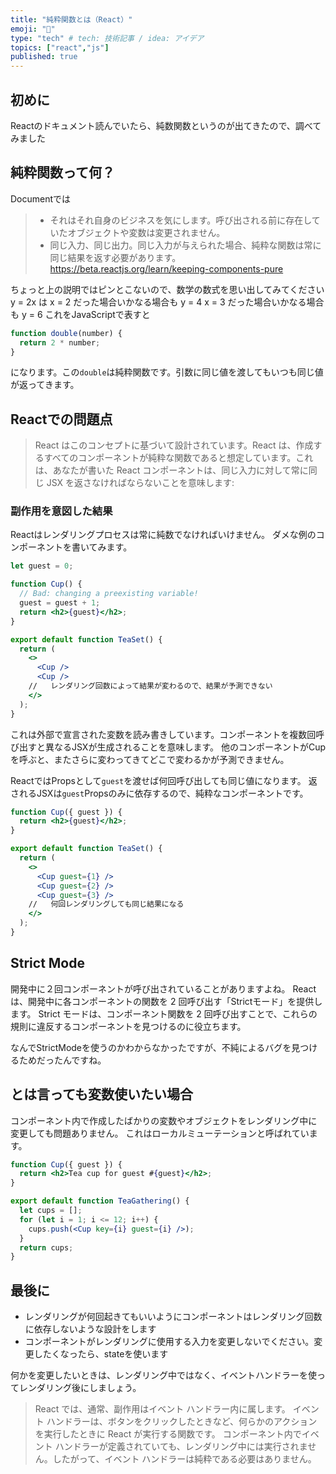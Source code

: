 ```yaml
---
title: "純粋関数とは（React）"
emoji: "🌟"
type: "tech" # tech: 技術記事 / idea: アイデア
topics: ["react","js"]
published: true
---
```



## 初めに
Reactのドキュメント読んでいたら、純数関数というのが出てきたので、調べてみました

## 純粋関数って何？
Documentでは
> - それはそれ自身のビジネスを気にします。呼び出される前に存在していたオブジェクトや変数は変更されません。
> - 同じ入力、同じ出力。同じ入力が与えられた場合、純粋な関数は常に同じ結果を返す必要があります。
https://beta.reactjs.org/learn/keeping-components-pure

ちょっと上の説明ではピンとこないので、数学の数式を思い出してみてください
y = 2x は
x = 2 だった場合いかなる場合も y = 4
x = 3 だった場合いかなる場合も y = 6
これをJavaScriptで表すと
```js
function double(number) {
  return 2 * number;
}
```
になります。この`double`は純粋関数です。引数に同じ値を渡してもいつも同じ値が返ってきます。

## Reactでの問題点
>React はこのコンセプトに基づいて設計されています。React は、作成するすべてのコンポーネントが純粋な関数であると想定しています。これは、あなたが書いた React コンポーネントは、同じ入力に対して常に同じ JSX を返さなければならないことを意味します:

### 副作用を意図した結果

Reactはレンダリングプロセスは常に純数でなければいけません。
ダメな例のコンポーネントを書いてみます。

```jsx
let guest = 0;

function Cup() {
  // Bad: changing a preexisting variable!
  guest = guest + 1;
  return <h2>{guest}</h2>;
}

export default function TeaSet() {
  return (
    <>
      <Cup />
      <Cup />
    //   レンダリング回数によって結果が変わるので、結果が予測できない
    </>
  );
}
```

これは外部で宣言された変数を読み書きしています。コンポーネントを複数回呼び出すと異なるJSXが生成されることを意味します。
他のコンポーネントがCupを呼ぶと、またさらに変わってきてどこで変わるかが予測できません。

ReactではPropsとして`guest`を渡せば何回呼び出しても同じ値になります。
返されるJSXは`guest`Propsのみに依存するので、純粋なコンポーネントです。

```jsx
function Cup({ guest }) {
  return <h2>{guest}</h2>;
}

export default function TeaSet() {
  return (
    <>
      <Cup guest={1} />
      <Cup guest={2} />
      <Cup guest={3} />
    //   何回レンダリングしても同じ結果になる
    </>
  );
}
```

## Strict Mode
開発中に２回コンポーネントが呼び出されていることがありますよね。
React は、開発中に各コンポーネントの関数を 2 回呼び出す「Strictモード」を提供します。
Strict モードは、コンポーネント関数を 2 回呼び出すことで、これらの規則に違反するコンポーネントを見つけるのに役立ちます。

なんでStrictModeを使うのかわからなかったですが、不純によるバグを見つけるためだったんですね。

## とは言っても変数使いたい場合
コンポーネント内で作成したばかりの変数やオブジェクトをレンダリング中に変更しても問題ありません。
これはローカルミューテーションと呼ばれています。

```jsx
function Cup({ guest }) {
  return <h2>Tea cup for guest #{guest}</h2>;
}

export default function TeaGathering() {
  let cups = [];
  for (let i = 1; i <= 12; i++) {
    cups.push(<Cup key={i} guest={i} />);
  }
  return cups;
}
```

## 最後に
- レンダリングが何回起きてもいいようにコンポーネントはレンダリング回数に依存しないような設計をします
- コンポーネントがレンダリングに使用する入力を変更しないでください。変更したくなったら、stateを使います

何かを変更したいときは、レンダリング中ではなく、イベントハンドラーを使ってレンダリング後にしましょう。

>React では、通常、副作用はイベント ハンドラー内に属します。
イベント ハンドラーは、ボタンをクリックしたときなど、何らかのアクションを実行したときに React が実行する関数です。
コンポーネント内でイベント ハンドラーが定義されていても、レンダリング中には実行されません。したがって、イベント ハンドラーは純粋である必要はありません。
